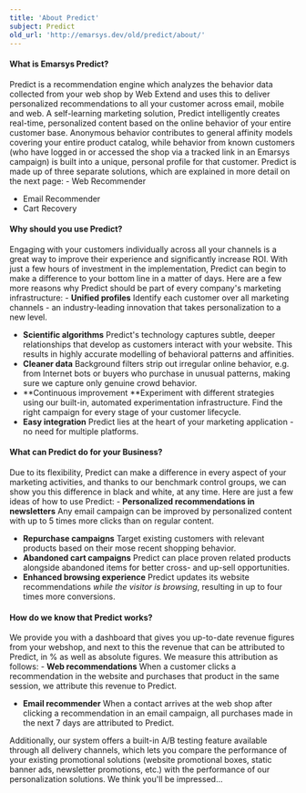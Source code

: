 ```yaml
---
title: 'About Predict'
subject: Predict
old_url: 'http://emarsys.dev/old/predict/about/'
---
```


#### What is Emarsys Predict?

 Predict is a recommendation engine which analyzes the behavior data collected from your web shop by Web Extend and uses this to deliver personalized recommendations to all your customer across email, mobile and web. A self-learning marketing solution, Predict intelligently creates real-time, personalized content based on the online behavior of your entire customer base. Anonymous behavior contributes to general affinity models covering your entire product catalog, while behavior from known customers (who have logged in or accessed the shop via a tracked link in an Emarsys campaign) is built into a unique, personal profile for that customer. Predict is made up of three separate solutions, which are explained in more detail on the next page: - Web Recommender
- Email Recommender
- Cart Recovery<a name="why"></a>

#### Why should you use Predict?

 Engaging with your customers individually across all your channels is a great way to improve their experience and significantly increase ROI. With just a few hours of investment in the implementation, Predict can begin to make a difference to your bottom line in a matter of days. Here are a few more reasons why Predict should be part of every company's marketing infrastructure: - **Unified profiles** Identify each customer over all marketing channels - an industry-leading innovation that takes personalization to a new level.
- **Scientific algorithms** Predict's technology captures subtle, deeper relationships that develop as customers interact with your website. This results in highly accurate modelling of behavioral patterns and affinities.
- **Cleaner data** Background filters strip out irregular online behavior, e.g. from Internet bots or buyers who purchase in unusual patterns, making sure we capture only genuine crowd behavior.
- **Continuous improvement **Experiment with different strategies using our built-in, automated experimentation infrastructure. Find the right campaign for every stage of your customer lifecycle.
- **Easy integration** Predict lies at the heart of your marketing application - no need for multiple platforms.<a name="what"></a>

#### What can Predict do for your Business?

 Due to its flexibility, Predict can make a difference in every aspect of your marketing activities, and thanks to our benchmark control groups, we can show you this difference in black and white, at any time. Here are just a few ideas of how to use Predict: - **Personalized recommendations in newsletters** Any email campaign can be improved by personalized content with up to 5 times more clicks than on regular content.
- **Repurchase campaigns** Target existing customers with relevant products based on their mose recent shopping behavior.
- **Abandoned cart campaigns** Predict can place proven related products alongside abandoned items for better cross- and up-sell opportunities.
- **Enhanced browsing experience** Predict updates its website recommendations *while the visitor is browsing*, resulting in up to four times more conversions.<a name="how"></a>

#### How do we know that Predict works?

 We provide you with a dashboard that gives you up-to-date revenue figures from your webshop, and next to this the revenue that can be attributed to Predict, in % as well as absolute figures. We measure this attribution as follows: - **Web recommendations** When a customer clicks a recommendation in the website and purchases that product in the same session, we attribute this revenue to Predict.
- **Email recommender** When a contact arrives at the web shop after clicking a recommendation in an email campaign, all purchases made in the next 7 days are attributed to Predict.
 
 Additionally, our system offers a built-in A/B testing feature available through all delivery channels, which lets you compare the performance of your existing promotional solutions (website promotional boxes, static banner ads, newsletter promotions, etc.) with the performance of our personalization solutions. We think you'll be impressed...